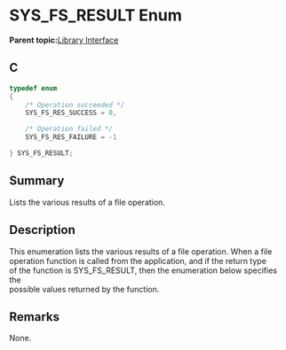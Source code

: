 # SYS\_FS\_RESULT Enum

**Parent topic:**[Library Interface](GUID-42556FDF-A632-49FE-8A5E-9303A926578C.md)

## C

```c
typedef enum
{
    /* Operation succeeded */
    SYS_FS_RES_SUCCESS = 0,

    /* Operation failed */
    SYS_FS_RES_FAILURE = -1

} SYS_FS_RESULT;

```

## Summary

Lists the various results of a file operation.

## Description

This enumeration lists the various results of a file operation. When a file<br />operation function is called from the application, and if the return type<br />of the function is SYS\_FS\_RESULT, then the enumeration below specifies the<br />possible values returned by the function.

## Remarks

None.

